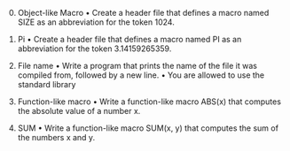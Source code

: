 0. Object-like Macro
•	Create a header file that defines a macro named SIZE as an abbreviation for the token 1024.

1. Pi
•	Create a header file that defines a macro named PI as an abbreviation for the token 3.14159265359.

2. File name
•	Write a program that prints the name of the file it was compiled from, followed by a new line.
•	You are allowed to use the standard library

3. Function-like macro
•	Write a function-like macro ABS(x) that computes the absolute value of a number x.

4. SUM
•	Write a function-like macro SUM(x, y) that computes the sum of the numbers x and y.
